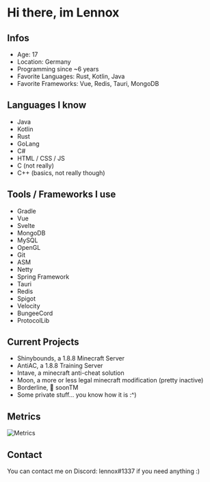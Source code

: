 # Hi there, im Lennox

## Infos
- Age: 17
- Location: Germany
- Programming since ~6 years
- Favorite Languages: Rust, Kotlin, Java
- Favorite Frameworks: Vue, Redis, Tauri, MongoDB

## Languages I know
- Java
- Kotlin
- Rust
- GoLang
- C#
- HTML / CSS / JS
- C (not really)
- C++ (basics, not really though)

## Tools / Frameworks I use
- Gradle
- Vue
- Svelte
- MongoDB
- MySQL
- OpenGL
- Git
- ASM
- Netty
- Spring Framework
- Tauri
- Redis
- Spigot 
- Velocity
- BungeeCord
- ProtocolLib

## Current Projects
- Shinybounds, a 1.8.8 Minecraft Server
- AntiAC, a 1.8.8 Training Server
- Intave, a minecraft anti-cheat solution
- Moon, a more or less legal minecraft modification (pretty inactive)
- Borderline, 🥸 soonTM
- Some private stuff... you know how it is :^)

## Metrics

![Metrics](https://github-readme-stats.vercel.app/api?username=officialLennox&show_icons=true&theme=dark)

## Contact
You can contact me on Discord: lennox#1337 if you need anything :)
